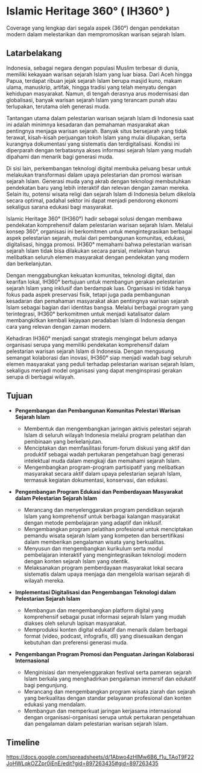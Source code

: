 # Islamic Heritage 360° ( IH360° )
Coverage yang lengkap dari segala aspek (360°) dengan pendekatan modern dalam melestarikan dan mempromosikan warisan sejarah Islam.

## Latarbelakang
Indonesia, sebagai negara dengan populasi Muslim terbesar di dunia, memiliki kekayaan warisan sejarah Islam yang luar biasa. Dari Aceh hingga Papua, terdapat ribuan jejak sejarah Islam berupa masjid kuno, makam ulama, manuskrip, artifak, hingga tradisi yang telah menyatu dengan kehidupan masyarakat. Namun, di tengah derasnya arus modernisasi dan globalisasi, banyak warisan sejarah Islam yang terancam punah atau terlupakan, terutama oleh generasi muda.

Tantangan utama dalam pelestarian warisan sejarah Islam di Indonesia saat ini adalah minimnya kesadaran dan pemahaman masyarakat akan pentingnya menjaga warisan sejarah. Banyak situs bersejarah yang tidak terawat, kisah-kisah perjuangan tokoh Islam yang mulai dilupakan, serta kurangnya dokumentasi yang sistematis dan terdigitalisasi. Kondisi ini diperparah dengan terbatasnya akses informasi sejarah Islam yang mudah dipahami dan menarik bagi generasi muda.

Di sisi lain, perkembangan teknologi digital membuka peluang besar untuk melakukan transformasi dalam upaya pelestarian dan promosi warisan sejarah Islam. Generasi muda yang akrab dengan teknologi membutuhkan pendekatan baru yang lebih interaktif dan relevan dengan zaman mereka. Selain itu, potensi wisata religi dan sejarah Islam di Indonesia belum dikelola secara optimal, padahal sektor ini dapat menjadi pendorong ekonomi sekaligus sarana edukasi bagi masyarakat.

Islamic Heritage 360° (IH360°) hadir sebagai solusi dengan membawa pendekatan komprehensif dalam pelestarian warisan sejarah Islam. Melalui konsep 360°, organisasi ini berkomitmen untuk mengintegrasikan berbagai aspek pelestarian sejarah, mulai dari pembangunan komunitas, edukasi, digitalisasi, hingga promosi. IH360° memahami bahwa pelestarian warisan sejarah Islam tidak bisa dilakukan secara parsial, melainkan harus melibatkan seluruh elemen masyarakat dengan pendekatan yang modern dan berkelanjutan.

Dengan menggabungkan kekuatan komunitas, teknologi digital, dan kearifan lokal, IH360° bertujuan untuk membangun gerakan pelestarian sejarah Islam yang inklusif dan berdampak luas. Organisasi ini tidak hanya fokus pada aspek preservasi fisik, tetapi juga pada pembangunan kesadaran dan pemahaman masyarakat akan pentingnya warisan sejarah Islam sebagai bagian dari identitas bangsa. Melalui berbagai program yang terintegrasi, IH360° berkomitmen untuk menjadi katalisator dalam membangkitkan kembali kejayaan peradaban Islam di Indonesia dengan cara yang relevan dengan zaman modern.

Kehadiran IH360° menjadi sangat strategis mengingat belum adanya organisasi serupa yang memiliki pendekatan komprehensif dalam pelestarian warisan sejarah Islam di Indonesia. Dengan mengusung semangat kolaborasi dan inovasi, IH360° siap menjadi wadah bagi seluruh elemen masyarakat yang peduli terhadap pelestarian warisan sejarah Islam, sekaligus menjadi model organisasi yang dapat menginspirasi gerakan serupa di berbagai wilayah.

## Tujuan
- **Pengembangan dan Pembangunan Komunitas Pelestari Warisan Sejarah Islam**
  - Membentuk dan mengembangkan jaringan aktivis pelestari sejarah Islam di seluruh wilayah Indonesia melalui program pelatihan dan pembinaan yang berkelanjutan.
  - Menciptakan dan memfasilitasi forum-forum diskusi yang aktif dan produktif sebagai wadah pertukaran pengetahuan bagi generasi intelektual muda dalam mengkaji dan memahami sejarah Islam.
  - Mengembangkan program-program partisipatif yang melibatkan masyarakat secara aktif dalam upaya pelestarian sejarah Islam, termasuk kegiatan dokumentasi, konservasi, dan edukasi.

- **Pengembangan Program Edukasi dan Pemberdayaan Masyarakat dalam Pelestarian Sejarah Islam**
  - Merancang dan menyelenggarakan program pendidikan sejarah Islam yang komprehensif untuk berbagai kalangan masyarakat dengan metode pembelajaran yang adaptif dan inklusif.
  - Mengembangkan program pelatihan profesional untuk menciptakan pemandu wisata sejarah Islam yang kompeten dan bersertifikasi dalam memberikan pengalaman wisata yang berkualitas.
  - Menyusun dan mengembangkan kurikulum serta modul pembelajaran interaktif yang mengintegrasikan teknologi modern dengan konten sejarah Islam yang otentik.
  - Melaksanakan program pemberdayaan masyarakat lokal secara sistematis dalam upaya menjaga dan mengelola warisan sejarah di wilayah mereka.

- **Implementasi Digitalisasi dan Pengembangan Teknologi dalam Pelestarian Sejarah Islam**
  - Membangun dan mengembangkan platform digital yang komprehensif sebagai pusat informasi sejarah Islam yang mudah diakses oleh seluruh lapisan masyarakat.
  - Memproduksi konten digital edukatif dan menarik dalam berbagai format (video, podcast, infografis, dll) yang disesuaikan dengan kebutuhan dan preferensi generasi muda.

- **Pengembangan Program Promosi dan Penguatan Jaringan Kolaborasi Internasional**
  - Menginisiasi dan menyelenggarakan festival serta pameran sejarah Islam berkala yang menghadirkan pengalaman immersif dan edukatif bagi pengunjung.
  - Merancang dan mengembangkan program wisata ziarah dan sejarah yang berkualitas dengan standar pelayanan profesional dan konten edukasi yang mendalam.
  - Membangun dan memperkuat jaringan kerjasama internasional dengan organisasi-organisasi serupa untuk pertukaran pengetahuan dan pengalaman dalam pelestarian warisan sejarah Islam.

## Timeline
https://docs.google.com/spreadsheets/d/1Abwo4zHlMw6B6_f1u_TAoT9F22JoHWLqkOZZpr0iEnE/edit?gid=897263435#gid=897263435
